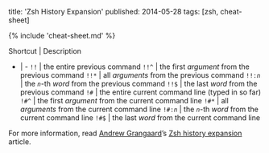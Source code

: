 title: 'Zsh History Expansion'
published: 2014-05-28
tags: [zsh, cheat-sheet]

{% include 'cheat-sheet.md' %}

Shortcut | Description
- | -
`!!` | the entire previous command
`!!^` | the first *argument* from the previous command
`!!*` | all *arguments* from the previous command
`!!:`*`n`* | the *`n`*-th *word* from the previous command
`!!$` | the last *word* from the previous command
`!#` | the entire current command line (typed in so far)
`!#^` | the first *argument* from the current command line
`!#*` | all *arguments* from the current command line
`!#:`*`n`* | the *`n`*-th *word* from the current command line
`!#$` | the last *word* from the current command line

For more information, read [Andrew Grangaard][1]’s [Zsh history expansion][2]
article.

[1]: https://www.blogger.com/profile/14818383405782029025
[2]: http://www.lowlevelmanager.com/2012/05/zsh-history-expansion.html
